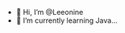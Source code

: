 - 👋 Hi, I’m @Leeonine
- 🌱 I’m currently learning Java...

<!---
Leeonine/Leeonine is a ✨ special ✨ repository because its `README.md` (this file) appears on your GitHub profile.
You can click the Preview link to take a look at your changes.
--->
